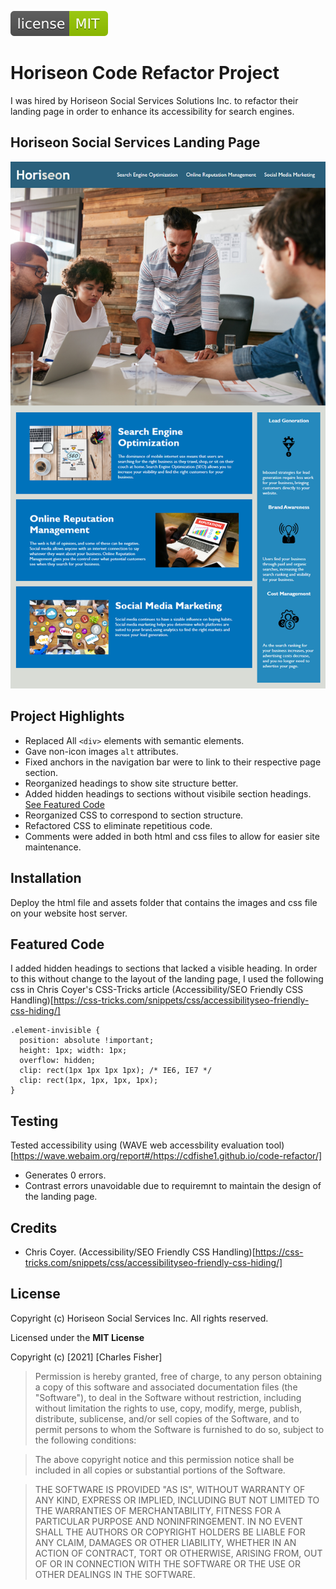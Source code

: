 ![MIT License](assets/images/license-MIT-green.svg)


# Horiseon Code Refactor Project

I was hired by Horiseon Social Services Solutions Inc. to refactor their landing page in order to enhance its accessibility for search engines.

## Horiseon Social Services Landing Page

![Image of Horiseon Landing Page](assets/images/01-html-css-git-homework-demo.png)

## Project Highlights

* Replaced All `<div>` elements with semantic elements.
* Gave non-icon images `alt` attributes.
* Fixed anchors in the navigation bar were to link to their respective page section.
* Reorganized headings to show site structure better.
* Added hidden headings to sections without visibile section headings. [See Featured Code](#featured-code)
* Reorganized CSS to correspond to section structure.
* Refactored CSS to eliminate repetitious code.
* Comments were added in both html and css files to allow for easier site maintenance.

## Installation

Deploy the html file and assets folder that contains the images and css file on your website host server.

## Featured Code

I added hidden headings to sections that lacked a visible heading. In order to this without change to the layout of the landing page, I used the following css in Chris Coyer's CSS-Tricks article (Accessibility/SEO Friendly CSS Handling)[https://css-tricks.com/snippets/css/accessibilityseo-friendly-css-hiding/]

```
.element-invisible {
  position: absolute !important;
  height: 1px; width: 1px; 
  overflow: hidden;
  clip: rect(1px 1px 1px 1px); /* IE6, IE7 */
  clip: rect(1px, 1px, 1px, 1px);
}
```

## Testing

Tested accessibility using (WAVE web accessbility evaluation tool)[https://wave.webaim.org/report#/https://cdfishe1.github.io/code-refactor/]

* Generates 0 errors.
* Contrast errors unavoidable due to requiremnt to maintain the design of the landing page.

## Credits

* Chris Coyer. (Accessibility/SEO Friendly CSS Handling)[https://css-tricks.com/snippets/css/accessibilityseo-friendly-css-hiding/]

## License

Copyright (c) Horiseon Social Services Inc. All rights reserved.

Licensed under the **MIT License**

Copyright (c) [2021] [Charles Fisher]

>Permission is hereby granted, free of charge, to any person obtaining a copy
>of this software and associated documentation files (the "Software"), to deal
>in the Software without restriction, including without limitation the rights
>to use, copy, modify, merge, publish, distribute, sublicense, and/or sell
>copies of the Software, and to permit persons to whom the Software is
>furnished to do so, subject to the following conditions:

>The above copyright notice and this permission notice shall be included in all
>copies or substantial portions of the Software.

>THE SOFTWARE IS PROVIDED "AS IS", WITHOUT WARRANTY OF ANY KIND, EXPRESS OR
>IMPLIED, INCLUDING BUT NOT LIMITED TO THE WARRANTIES OF MERCHANTABILITY,
>FITNESS FOR A PARTICULAR PURPOSE AND NONINFRINGEMENT. IN NO EVENT SHALL THE
>AUTHORS OR COPYRIGHT HOLDERS BE LIABLE FOR ANY CLAIM, DAMAGES OR OTHER
>LIABILITY, WHETHER IN AN ACTION OF CONTRACT, TORT OR OTHERWISE, ARISING FROM,
>OUT OF OR IN CONNECTION WITH THE SOFTWARE OR THE USE OR OTHER DEALINGS IN THE
>SOFTWARE.




